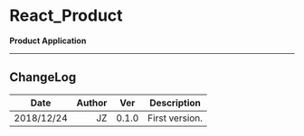 # React_Product

**Product Application**

---

## ChangeLog

| Date       | Author | Ver   | Description    |
| ---------- | -----: | ----- | -------------- |
| 2018/12/24 |     JZ | 0.1.0 | First version. |
